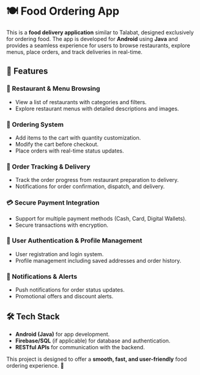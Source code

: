 

# 🍽️ Food Ordering App  

This is a **food delivery application** similar to Talabat, designed exclusively for ordering food. The app is developed for **Android** using **Java** and provides a seamless experience for users to browse restaurants, explore menus, place orders, and track deliveries in real-time.  

## 📌 Features  

### 🏪 Restaurant & Menu Browsing  
- View a list of restaurants with categories and filters.  
- Explore restaurant menus with detailed descriptions and images.  

### 🛒 Ordering System  
- Add items to the cart with quantity customization.  
- Modify the cart before checkout.  
- Place orders with real-time status updates.  

### 🚚 Order Tracking & Delivery  
- Track the order progress from restaurant preparation to delivery.  
- Notifications for order confirmation, dispatch, and delivery.  

### 💳 Secure Payment Integration  
- Support for multiple payment methods (Cash, Card, Digital Wallets).  
- Secure transactions with encryption.  

### 👤 User Authentication & Profile Management  
- User registration and login system.  
- Profile management including saved addresses and order history.  

### 🔔 Notifications & Alerts  
- Push notifications for order status updates.  
- Promotional offers and discount alerts.  

## 🛠️ Tech Stack  
- **Android (Java)** for app development.  
- **Firebase/SQL** (if applicable) for database and authentication.  
- **RESTful APIs** for communication with the backend.  

This project is designed to offer a **smooth, fast, and user-friendly** food ordering experience. 🚀  

